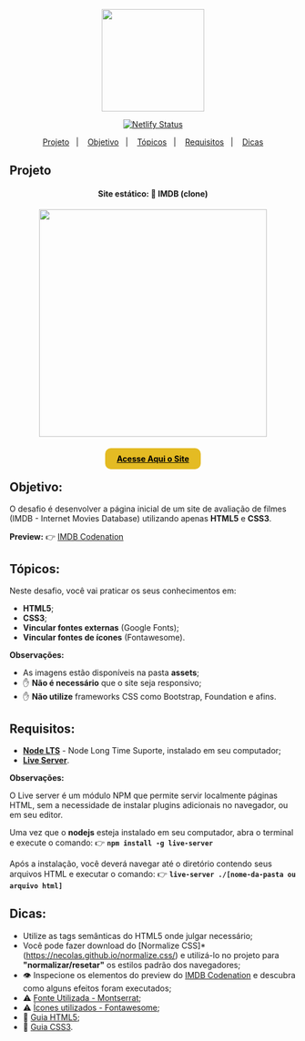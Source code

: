 <p align="center">
  <img src="https://res.cloudinary.com/jeansflores/image/upload/v1586401041/codenation-aceleradev-react/modulo-1/logo-imdb_fediil.jpg" width="180"/>
</p>


<div align="center">

  [![Netlify Status](https://api.netlify.com/api/v1/badges/30e4ad7a-9e1d-44c7-9e1f-34a74f369ba5/deploy-status)](https://app.netlify.com/sites/clone-imdb/deploys)
</div>

<p align="center">
  <a href="#projeto">Projeto</a>&nbsp;&nbsp;&nbsp;|&nbsp;&nbsp;&nbsp;
  <a href="#objetivo">Objetivo</a>&nbsp;&nbsp;&nbsp;|&nbsp;&nbsp;&nbsp;
  <a href="#tópicos">Tópicos</a>&nbsp;&nbsp;&nbsp;|&nbsp;&nbsp;&nbsp;
  <a href="#requisitos">Requisitos</a>&nbsp;&nbsp;&nbsp;|&nbsp;&nbsp;&nbsp;
  <a href="#dicas">Dicas</a>
</p>

## Projeto
<h4 align="center">
  Site estático: 🎥 IMDB (clone)
</h4>
<p align="center">
  <img src="https://res.cloudinary.com/jeansflores/image/upload/v1586401542/codenation-aceleradev-react/modulo-1/body_ja7cxk.png" height="400">
</p>
<h4 align="center" style="margin-top: 30px">
  <a href="https://clone-imdb.netlify.com" style="color: #000; background-color: #e4bb23; padding: 10px 20px; border-radius: 10px;">Acesse Aqui o Site</a>
</h5>

## Objetivo: 
O desafio é desenvolver a página inicial de um site de avaliação de filmes (IMDB - Internet Movies Database) utilizando apenas **HTML5** e **CSS3**.

**Preview:** 👉 [IMDB Codenation](https://aceleradev-react.netlify.com/aula-01/public/)

## Tópicos:
Neste desafio, você vai praticar os seus conhecimentos em:
- **HTML5**;
- **CSS3**;
- **Vincular fontes externas** (Google Fonts);
- **Vincular fontes de ícones** (Fontawesome).

**Observações:**
- As imagens estão disponíveis na pasta **assets**;
- ✋ **Não é necessário** que o site seja responsivo;
- ✋ **Não utilize** frameworks CSS como Bootstrap, Foundation e afins.


## Requisitos:
* **[Node LTS](https://nodejs.org/en/)** - Node Long Time Suporte, instalado em seu computador;
* **[Live Server](https://www.npmjs.com/package/live-server)**.

**Observações:**

O Live server é um módulo NPM que permite servir localmente páginas HTML, sem a necessidade de instalar plugins adicionais no navegador, ou em seu editor.

Uma vez que o **nodejs** esteja instalado em seu computador, abra o terminal e execute o comando:
👉 **`npm install -g live-server`**

Após a instalação, você deverá navegar até o diretório contendo seus arquivos HTML e executar o comando:
👉 **`live-server ./[nome-da-pasta ou arquivo html]`**

## Dicas:
* Utilize as tags semânticas do HTML5 onde julgar necessário;
* Você pode fazer download do [Normalize CSS]* (https://necolas.github.io/normalize.css/) e utilizá-lo no projeto para **"normalizar/resetar"** os estilos padrão dos navegadores;
* 👁️ Inspecione os elementos do preview do [IMDB Codenation](https://aceleradev-react.netlify.com/aula-01/public/) e descubra como alguns efeitos foram executados;
* ⚠️ [Fonte Utilizada - Montserrat](https://fonts.google.com/specimen/Montserrat);
* ⚠️ [Ícones utilizados - Fontawesome](https://fonts.google.com/specimen/Montserrat);
* 📜 [Guia HTML5](https://www.w3c.br/pub/Cursos/CursoHTML5/html5-web.pdf);
* 📜 [Guia CSS3](https://www.w3c.br/pub/Materiais/PublicacoesW3C/guia-css-w3cbr.pdf).
